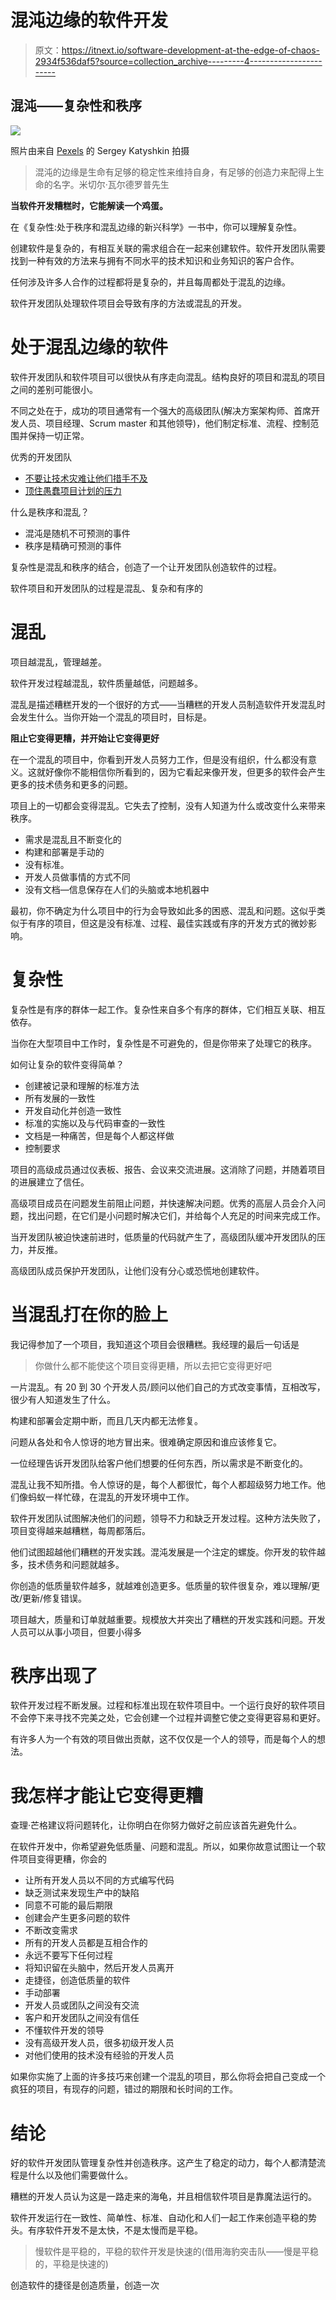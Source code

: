 # 混沌边缘的软件开发

> 原文：<https://itnext.io/software-development-at-the-edge-of-chaos-2934f536daf5?source=collection_archive---------4----------------------->

## 混沌——复杂性和秩序

![](img/96855602fceff6dc3b0240814c1df91f.png)

照片由来自 [Pexels](https://www.pexels.com/photo/light-red-art-pattern-11280353/?utm_content=attributionCopyText&utm_medium=referral&utm_source=pexels) 的 Sergey Katyshkin 拍摄

> 混沌的边缘是生命有足够的稳定性来维持自身，有足够的创造力来配得上生命的名字。米切尔·瓦尔德罗普先生

**当软件开发糟糕时，它能解读一个鸡蛋。**

在《复杂性:处于秩序和混乱边缘的新兴科学》一书中，你可以理解复杂性。

创建软件是复杂的，有相互关联的需求组合在一起来创建软件。软件开发团队需要找到一种有效的方法来与拥有不同水平的技术知识和业务知识的客户合作。

任何涉及许多人合作的过程都将是复杂的，并且每周都处于混乱的边缘。

软件开发团队处理软件项目会导致有序的方法或混乱的开发。

# **处于混乱边缘的软件**

软件开发团队和软件项目可以很快从有序走向混乱。结构良好的项目和混乱的项目之间的差别可能很小。

不同之处在于，成功的项目通常有一个强大的高级团队(解决方案架构师、首席开发人员、项目经理、Scrum master 和其他领导)，他们制定标准、流程、控制范围并保持一切正常。

优秀的开发团队

*   [不要让技术灾难让他们措手不及](/technical-disasters-should-not-catch-developers-unprepared-84bf3d09bfbe)
*   [顶住愚蠢项目计划的压力](https://medium.com/codex/software-project-plans-make-us-stupid-e8eb8a67687b)

什么是秩序和混乱？

*   混沌是随机不可预测的事件
*   秩序是精确可预测的事件

复杂性是混乱和秩序的结合，创造了一个让开发团队创造软件的过程。

软件项目和开发团队的过程是混乱、复杂和有序的

# **混乱**

项目越混乱，管理越差。

软件开发过程越混乱，软件质量越低，问题越多。

混乱是描述糟糕开发的一个很好的方式——当糟糕的开发人员制造软件开发混乱时会发生什么。当你开始一个混乱的项目时，目标是。

**阻止它变得更糟，并开始让它变得更好**

在一个混乱的项目中，你看到开发人员努力工作，但是没有组织，什么都没有意义。这就好像你不能相信你所看到的，因为它看起来像开发，但更多的软件会产生更多的技术债务和更多的问题。

项目上的一切都会变得混乱。它失去了控制，没有人知道为什么或改变什么来带来秩序。

*   需求是混乱且不断变化的
*   构建和部署是手动的
*   没有标准。
*   开发人员做事情的方式不同
*   没有文档—信息保存在人们的头脑或本地机器中

最初，你不确定为什么项目中的行为会导致如此多的困惑、混乱和问题。这似乎类似于有序的项目，但这是没有标准、过程、最佳实践或有序的开发方式的微妙影响。

# **复杂性**

复杂性是有序的群体一起工作。复杂性来自多个有序的群体，它们相互关联、相互依存。

当你在大型项目中工作时，复杂性是不可避免的，但是你带来了处理它的秩序。

如何让复杂的软件变得简单？

*   创建被记录和理解的标准方法
*   所有发展的一致性
*   开发自动化并创造一致性
*   标准的实施以及与代码审查的一致性
*   文档是一种痛苦，但是每个人都这样做
*   控制要求

项目的高级成员通过仪表板、报告、会议来交流进展。这消除了问题，并随着项目的进展建立了信任。

高级项目成员在问题发生前阻止问题，并快速解决问题。优秀的高层人员会介入问题，找出问题，在它们是小问题时解决它们，并给每个人充足的时间来完成工作。

当开发团队被迫快速前进时，低质量的代码就产生了，高级团队缓冲开发团队的压力，并反推。

高级团队成员保护开发团队，让他们没有分心或恐慌地创建软件。

# **当混乱打在你的脸上**

我记得参加了一个项目，我知道这个项目会很糟糕。我经理的最后一句话是

> 你做什么都不能使这个项目变得更糟，所以去把它变得更好吧

一片混乱。有 20 到 30 个开发人员/顾问以他们自己的方式改变事情，互相改写，很少有人知道发生了什么。

构建和部署会定期中断，而且几天内都无法修复。

问题从各处和令人惊讶的地方冒出来。很难确定原因和谁应该修复它。

一位经理告诉开发团队给客户他们想要的任何东西，所以需求是不断变化的。

混乱让我不知所措。令人惊讶的是，每个人都很忙，每个人都超级努力地工作。他们像蚂蚁一样忙碌，在混乱的开发环境中工作。

软件开发团队试图解决他们的问题，领导不力和缺乏开发过程。这种方法失败了，项目变得越来越糟糕，每周都落后。

他们试图超越他们糟糕的开发实践。混沌发展是一个注定的螺旋。你开发的软件越多，技术债务和问题就越多。

你创造的低质量软件越多，就越难创造更多。低质量的软件很复杂，难以理解/更改/更新/修复错误。

项目越大，质量和订单就越重要。规模放大并突出了糟糕的开发实践和问题。开发人员可以从事小项目，但要小得多

# 秩序出现了

软件开发过程不断发展。过程和标准出现在软件项目中。一个运行良好的软件项目不会停下来寻找不完美之处，它会创建一个过程并调整它使之变得更容易和更好。

有许多人为一个有效的项目做出贡献，这不仅仅是一个人的领导，而是每个人的想法。

# **我怎样才能让它变得更糟**

查理·芒格建议将问题转化，让你明白在你努力做好之前应该首先避免什么。

在软件开发中，你希望避免低质量、问题和混乱。所以，如果你故意试图让一个软件项目变得更糟，你会的

*   让所有开发人员以不同的方式编写代码
*   缺乏测试来发现生产中的缺陷
*   同意不可能的最后期限
*   创建会产生更多问题的软件
*   不断改变需求
*   所有的开发人员都是互相合作的
*   永远不要写下任何过程
*   将知识留在头脑中，然后开发人员离开
*   走捷径，创造低质量的软件
*   手动部署
*   开发人员或团队之间没有交流
*   客户和开发团队之间没有信任
*   不懂软件开发的领导
*   没有高级开发人员，很多初级开发人员
*   对他们使用的技术没有经验的开发人员

如果你实施了上面的许多技巧来创建一个混乱的项目，那么你将会把自己变成一个疯狂的项目，有现存的问题，错过的期限和长时间的工作。

# 结论

好的软件开发团队管理复杂性并创造秩序。这产生了稳定的动力，每个人都清楚流程是什么以及他们需要做什么。

糟糕的开发人员认为这是一路走来的海龟，并且相信软件项目是靠魔法运行的。

软件开发运行在一致性、简单性、标准、自动化和人们一起工作来创造平稳的势头。有序软件开发不是太快，不是太慢而是平稳。

> 慢软件是平稳的，平稳的软件开发是快速的(借用海豹突击队——慢是平稳的，平稳是快速的)

创造软件的捷径是创造质量，创造一次
